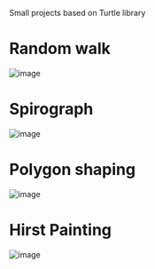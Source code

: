 Small projects based on Turtle library

# Random walk
![image](https://user-images.githubusercontent.com/95043218/220807550-8e525f40-666c-405c-99cd-5fcedd8f387c.png)

# Spirograph
![image](https://user-images.githubusercontent.com/95043218/220807410-f937e86d-ca29-43ca-8e2d-e5c75ddf14ff.png)

# Polygon shaping
![image](https://user-images.githubusercontent.com/95043218/220957148-e8f0bfa3-55e1-405b-8f77-caea7208988f.png)

# Hirst Painting
![image](https://user-images.githubusercontent.com/95043218/220897239-19bbbe11-da66-4d20-89d2-91fffdc8e752.png)
